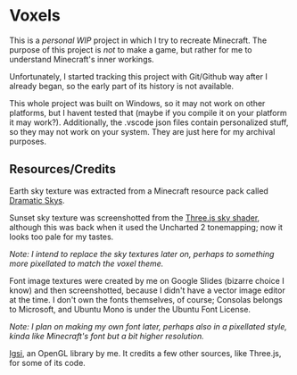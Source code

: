 # Voxels

This is a *personal WIP* project in which I try to recreate Minecraft. The purpose of this project is *not* to make a game, but rather for me to understand Minecraft's inner workings.

Unfortunately, I started tracking this project with Git/Github way after I already began, so the early part of its history is not available.

This whole project was built on Windows, so it may not work on other platforms, but I havent tested that (maybe if you compile it on your platform it may work?).
Additionally, the .vscode json files contain personalized stuff, so they may not work on your system. They are just here for my archival purposes.

## Resources/Credits

Earth sky texture was extracted from a Minecraft resource pack called [Dramatic Skys](https://www.curseforge.com/minecraft/texture-packs/dramatic-skys).

Sunset sky texture was screenshotted from the [Three.js sky shader](https://github.com/mrdoob/three.js/blob/master/examples/webgl_shaders_sky.html), although this was back when it used the Uncharted 2 tonemapping; now it looks too pale for my tastes.

_Note: I intend to replace the sky textures later on, perhaps to something more pixellated to match the voxel theme._

Font image textures were created by me on Google Slides (bizarre choice I know) and then screenshotted, because I didn't have a vector image editor at the time. I don't own the fonts themselves, of course; Consolas belongs to Microsoft, and Ubuntu Mono is under the Ubuntu Font License.

_Note: I plan on making my own font later, perhaps also in a pixellated style, kinda like Minecraft's font but a bit higher resolution._

[Igsi](https://github.com/lukearcamo/Igsi), an OpenGL library by me. It credits a few other sources, like Three.js, for some of its code.